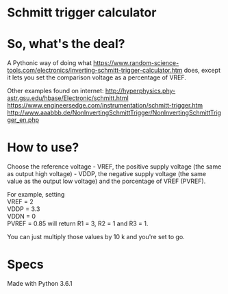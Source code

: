 # Schmitt trigger calculator

# So, what's the deal?
A Pythonic way of doing what https://www.random-science-tools.com/electronics/inverting-schmitt-trigger-calculator.htm does, except
it lets you set the comparison voltage as a percentage of VREF.

Other examples found on internet:
http://hyperphysics.phy-astr.gsu.edu/hbase/Electronic/schmitt.html
https://www.engineersedge.com/instrumentation/schmitt-trigger.htm
http://www.aaabbb.de/NonInvertingSchmittTrigger/NonInvertingSchmittTrigger_en.php

# How to use?
Choose the reference voltage - VREF, the positive supply voltage (the same as output high voltage) - VDDP,
the negative supply voltage (the same value as the output low voltage) and the porcentage of VREF (PVREF).

For example, setting \
VREF = 2 \
VDDP = 3.3 \
VDDN = 0 \
PVREF = 0.85 
will return R1 = 3, R2 = 1 and R3 = 1.

You can just multiply those values by 10 k and you're set to go.

# Specs
Made with Python 3.6.1